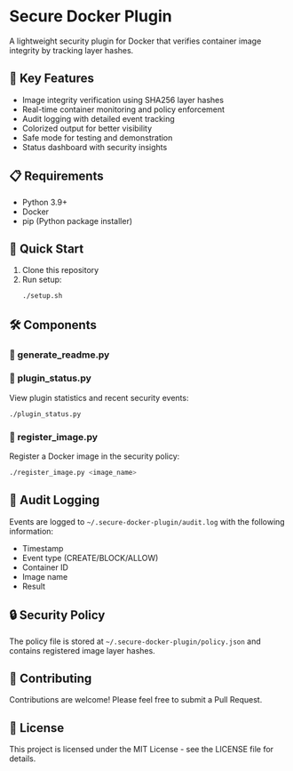# Secure Docker Plugin

A lightweight security plugin for Docker that verifies container image integrity by tracking layer hashes.

## 🔑 Key Features

- Image integrity verification using SHA256 layer hashes
- Real-time container monitoring and policy enforcement
- Audit logging with detailed event tracking
- Colorized output for better visibility
- Safe mode for testing and demonstration
- Status dashboard with security insights

## 📋 Requirements

- Python 3.9+
- Docker
- pip (Python package installer)

## 🚀 Quick Start

1. Clone this repository
2. Run setup:
   ```bash
   ./setup.sh
   ```

## 🛠️ Components

### 🔹 generate_readme.py

### 🔹 plugin_status.py

View plugin statistics and recent security events:
```bash
./plugin_status.py
```

### 🔹 register_image.py

Register a Docker image in the security policy:
```bash
./register_image.py <image_name>
```

## 📝 Audit Logging

Events are logged to `~/.secure-docker-plugin/audit.log` with the following information:
- Timestamp
- Event type (CREATE/BLOCK/ALLOW)
- Container ID
- Image name
- Result

## 🔒 Security Policy

The policy file is stored at `~/.secure-docker-plugin/policy.json` and contains registered image layer hashes.

## 🤝 Contributing

Contributions are welcome! Please feel free to submit a Pull Request.

## 📜 License

This project is licensed under the MIT License - see the LICENSE file for details.
